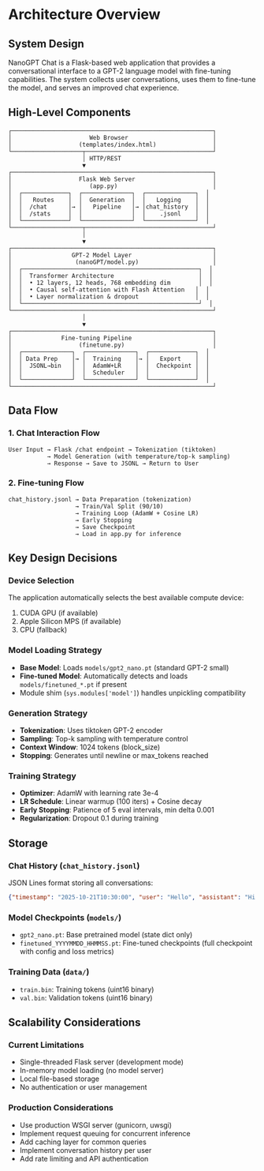 # Architecture Overview

## System Design

NanoGPT Chat is a Flask-based web application that provides a conversational interface to a GPT-2 language model with fine-tuning capabilities. The system collects user conversations, uses them to fine-tune the model, and serves an improved chat experience.

## High-Level Components

```
┌─────────────────────────────────────────────────────────┐
│                      Web Browser                        │
│                   (templates/index.html)                │
└────────────────────┬────────────────────────────────────┘
                     │ HTTP/REST
                     ▼
┌─────────────────────────────────────────────────────────┐
│                   Flask Web Server                      │
│                      (app.py)                           │
│  ┌─────────────┐  ┌──────────────┐  ┌──────────────┐  │
│  │   Routes    │  │  Generation  │  │   Logging    │  │
│  │  /chat      │→ │   Pipeline   │→ │chat_history  │  │
│  │  /stats     │  │              │  │    .jsonl    │  │
│  └─────────────┘  └──────────────┘  └──────────────┘  │
└────────────────────┬────────────────────────────────────┘
                     │
                     ▼
┌─────────────────────────────────────────────────────────┐
│                 GPT-2 Model Layer                       │
│                  (nanoGPT/model.py)                     │
│  ┌──────────────────────────────────────────────────┐  │
│  │  Transformer Architecture                        │  │
│  │  • 12 layers, 12 heads, 768 embedding dim        │  │
│  │  • Causal self-attention with Flash Attention   │  │
│  │  • Layer normalization & dropout                │  │
│  └──────────────────────────────────────────────────┘  │
└─────────────────────────────────────────────────────────┘
                     │
                     ▼
┌─────────────────────────────────────────────────────────┐
│              Fine-tuning Pipeline                       │
│                   (finetune.py)                         │
│  ┌──────────────┐  ┌──────────────┐  ┌─────────────┐  │
│  │ Data Prep    │→ │  Training    │→ │   Export    │  │
│  │  JSONL→bin   │  │  AdamW+LR    │  │  Checkpoint │  │
│  │              │  │  Scheduler   │  │             │  │
│  └──────────────┘  └──────────────┘  └─────────────┘  │
└─────────────────────────────────────────────────────────┘
```

## Data Flow

### 1. Chat Interaction Flow
```
User Input → Flask /chat endpoint → Tokenization (tiktoken)
           → Model Generation (with temperature/top-k sampling)
           → Response → Save to JSONL → Return to User
```

### 2. Fine-tuning Flow
```
chat_history.jsonl → Data Preparation (tokenization)
                   → Train/Val Split (90/10)
                   → Training Loop (AdamW + Cosine LR)
                   → Early Stopping
                   → Save Checkpoint
                   → Load in app.py for inference
```

## Key Design Decisions

### Device Selection
The application automatically selects the best available compute device:
1. CUDA GPU (if available)
2. Apple Silicon MPS (if available)
3. CPU (fallback)

### Model Loading Strategy
- **Base Model**: Loads `models/gpt2_nano.pt` (standard GPT-2 small)
- **Fine-tuned Model**: Automatically detects and loads `models/finetuned_*.pt` if present
- Module shim (`sys.modules['model']`) handles unpickling compatibility

### Generation Strategy
- **Tokenization**: Uses tiktoken GPT-2 encoder
- **Sampling**: Top-k sampling with temperature control
- **Context Window**: 1024 tokens (block_size)
- **Stopping**: Generates until newline or max_tokens reached

### Training Strategy
- **Optimizer**: AdamW with learning rate 3e-4
- **LR Schedule**: Linear warmup (100 iters) + Cosine decay
- **Early Stopping**: Patience of 5 eval intervals, min delta 0.001
- **Regularization**: Dropout 0.1 during training

## Storage

### Chat History (`chat_history.jsonl`)
JSON Lines format storing all conversations:
```json
{"timestamp": "2025-10-21T10:30:00", "user": "Hello", "assistant": "Hi there!"}
```

### Model Checkpoints (`models/`)
- `gpt2_nano.pt`: Base pretrained model (state dict only)
- `finetuned_YYYYMMDD_HHMMSS.pt`: Fine-tuned checkpoints (full checkpoint with config and loss metrics)

### Training Data (`data/`)
- `train.bin`: Training tokens (uint16 binary)
- `val.bin`: Validation tokens (uint16 binary)

## Scalability Considerations

### Current Limitations
- Single-threaded Flask server (development mode)
- In-memory model loading (no model server)
- Local file-based storage
- No authentication or user management

### Production Considerations
- Use production WSGI server (gunicorn, uwsgi)
- Implement request queuing for concurrent inference
- Add caching layer for common queries
- Implement conversation history per user
- Add rate limiting and API authentication
